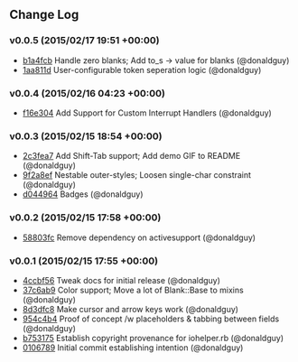 ## Change Log

### v0.0.5 (2015/02/17 19:51 +00:00)
- [b1a4fcb](https://github.com/donaldguy/madCLIbs/commit/b1a4fcb3fcaba985b536076c6f8b5ba9c9b68ee0) Handle zero blanks; Add to_s -> value for blanks (@donaldguy)
- [1aa811d](https://github.com/donaldguy/madCLIbs/commit/1aa811dc97fe749cb8e80166bc43e720dc5a0421) User-configurable token seperation logic (@donaldguy)

### v0.0.4 (2015/02/16 04:23 +00:00)
- [f16e304](https://github.com/donaldguy/madCLIbs/commit/f16e30444401af79db9b6f20e46eaddfc766e71e) Add Support for Custom Interrupt Handlers (@donaldguy)

### v0.0.3 (2015/02/15 18:54 +00:00)
- [2c3fea7](https://github.com/donaldguy/madCLIbs/commit/2c3fea7a0ffc4a261be30e114fc86608024ebae3) Add Shift-Tab support; Add demo GIF to README (@donaldguy)
- [9f2a8ef](https://github.com/donaldguy/madCLIbs/commit/9f2a8efce6ebfeb2007eb60a63f0d303f25f885b) Nestable outer-styles; Loosen single-char constraint (@donaldguy)
- [d044964](https://github.com/donaldguy/madCLIbs/commit/d04496425bbe772627b548f75d0625c9b9d8ce18) Badges (@donaldguy)

### v0.0.2 (2015/02/15 17:58 +00:00)
- [58803fc](https://github.com/donaldguy/madCLIbs/commit/58803fcb09d5ff29707d049c5381e135b34026e1) Remove dependency on activesupport (@donaldguy)

### v0.0.1 (2015/02/15 17:55 +00:00)
- [4ccbf56](https://github.com/donaldguy/madCLIbs/commit/4ccbf5621f0b54a6f4846fd7756b869e9c41baac) Tweak docs for initial release (@donaldguy)
- [37c6ab9](https://github.com/donaldguy/madCLIbs/commit/37c6ab938c840b64aa81d67e0fe75597ab90c418) Color support; Move a lot of Blank::Base to mixins (@donaldguy)
- [8d3dfc8](https://github.com/donaldguy/madCLIbs/commit/8d3dfc80059f85af98a074ca6f8106988718dbfa) Make cursor and arrow keys work (@donaldguy)
- [954c4b4](https://github.com/donaldguy/madCLIbs/commit/954c4b4151285e289da6f3426da7568d0f10962e) Proof of concept /w placeholders & tabbing between fields (@donaldguy)
- [b753175](https://github.com/donaldguy/madCLIbs/commit/b753175e9a9a03c83ca2345e8072ae889d4a8d29) Establish copyright provenance for iohelper.rb (@donaldguy)
- [0106789](https://github.com/donaldguy/madCLIbs/commit/0106789a6144c095912fb7fd34c9232c9ee0fc27) Initial commit establishing intention (@donaldguy)